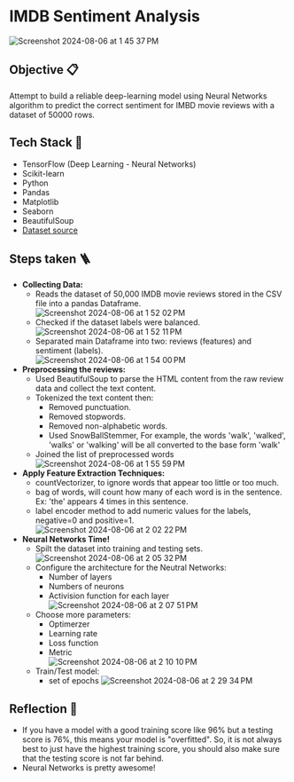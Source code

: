 # IMDB Sentiment Analysis

![Screenshot 2024-08-06 at 1 45 37 PM](https://github.com/user-attachments/assets/a5619649-f130-4bba-86dd-6df84f5c5709)

## Objective 📋
Attempt to build a reliable deep-learning model using Neural Networks algorithm to predict the correct sentiment for IMBD movie reviews with a dataset of 50000 rows.

## Tech Stack 🧰
- TensorFlow (Deep Learning - Neural Networks)
- Scikit-learn
- Python
- Pandas
- Matplotlib
- Seaborn
- BeautifulSoup
- [Dataset source](https://ai.stanford.edu/~amaas/data/sentiment/)

## Steps taken 🪜
- **Collecting Data:**
    * Reads the dataset of 50,000 IMDB movie reviews stored in the CSV file into a pandas Dataframe.<br/>
      ![Screenshot 2024-08-06 at 1 52 02 PM](https://github.com/user-attachments/assets/da1fadb5-96c3-4359-996e-f185bce69b01)
    * Checked if the dataset labels were balanced.<br/>
      ![Screenshot 2024-08-06 at 1 52 11 PM](https://github.com/user-attachments/assets/46c74891-0370-4336-b09d-8dc5ac5c587a)
    * Separated main Dataframe into two: reviews (features) and sentiment (labels).<br/>
      ![Screenshot 2024-08-06 at 1 54 00 PM](https://github.com/user-attachments/assets/cd4c122f-a6b5-4458-9518-6f44a2375b95)
- **Preprocessing the reviews:** 
   * Used BeautifulSoup to parse the HTML content from the raw review data and collect the text content.
   * Tokenized the text content then:
      * Removed punctuation.
      * Removed stopwords.
      * Removed non-alphabetic words.
      * Used SnowBallStemmer, For example, the words 'walk', 'walked', 'walks' or 'walking' will be all converted to the base form 'walk'
   * Joined the list of preprocessed words<br/>
      ![Screenshot 2024-08-06 at 1 55 59 PM](https://github.com/user-attachments/assets/50e14e9b-c202-40b1-b86f-d1e4437be6b3)
- **Apply Feature Extraction Techniques:**
   * countVectorizer, to ignore words that appear too little or too much.
   * bag of words, will count how many of each word is in the sentence. Ex: 'the' appears 4 times in this sentence.
   * label encoder method to add numeric values for the labels, negative=0 and positive=1.<br/>
   ![Screenshot 2024-08-06 at 2 02 22 PM](https://github.com/user-attachments/assets/c5fc492b-e0e3-4cdc-ae35-5a62dc0f08b5)
- **Neural Networks Time!**
   * Spilt the dataset into training and testing sets.
     ![Screenshot 2024-08-06 at 2 05 32 PM](https://github.com/user-attachments/assets/4cabfa2e-9a67-4a33-b5a4-eafd26118acd)
   * Configure the architecture for the Neutral Networks:
      * Number of layers
      * Numbers of neurons
      * Activision function for each layer<br/>
        ![Screenshot 2024-08-06 at 2 07 51 PM](https://github.com/user-attachments/assets/7e62660e-27c7-409b-95e2-3401a9be8fae)
   * Choose more parameters:
      * Optimerzer
      * Learning rate
      * Loss function
      * Metric<br/>
        ![Screenshot 2024-08-06 at 2 10 10 PM](https://github.com/user-attachments/assets/d29050c3-8621-4b64-8f0f-87cbd24108ab)
   * Train/Test model:
      * set of epochs
        ![Screenshot 2024-08-06 at 2 29 34 PM](https://github.com/user-attachments/assets/21cd6f5b-ba38-42bd-97ef-f1bc452f359d)

## Reflection 🤔
- If you have a model with a good training score like 96% but a testing score is 76%, this means your model is "overfitted". So, it is not always best to just have the highest training score, you should also make sure that the testing score is not far behind.
- Neural Networks is pretty awesome!


